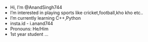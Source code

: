 -  Hi, I’m @AnandSingh744
-  I’m interested in playing sports like cricket,football,kho kho etc..
-  I’m currently learning C++,Python
-  insta.id - i.anand744  
-  Pronouns: He/Him
-  1st year student ...



